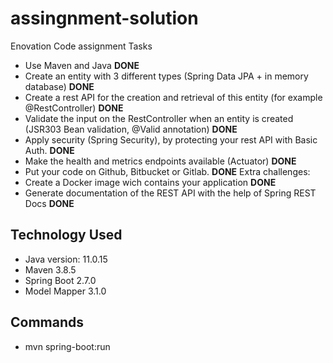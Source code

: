 # assingnment-solution
Enovation Code assignment Tasks
-  Use Maven and Java **DONE** 
- Create an entity with 3 different types (Spring Data JPA + in memory database) **DONE**
- Create a rest API for the creation and retrieval of this entity (for example @RestController) **DONE**
- Validate the input on the RestController when an entity is created (JSR303 Bean 
validation, @Valid annotation) **DONE**
- Apply security (Spring Security), by protecting your rest API with Basic Auth. **DONE**
- Make the health and metrics endpoints available (Actuator) **DONE**
- Put your code on Github, Bitbucket or Gitlab. **DONE**
Extra challenges:
- Create a Docker image wich contains your application **DONE**
- Generate documentation of the REST API with the help of Spring REST Docs **DONE**

## Technology Used
- Java version: 11.0.15
- Maven 3.8.5
- Spring Boot 2.7.0
- Model Mapper 3.1.0

## Commands 
- mvn spring-boot:run
